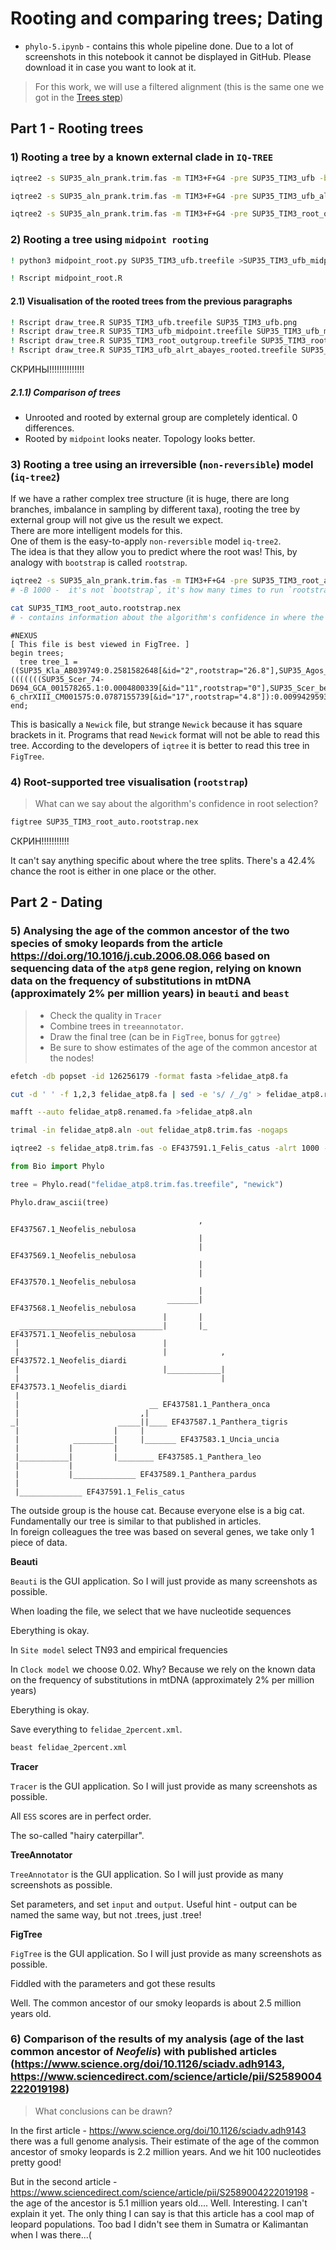 # Rooting and comparing trees; Dating
- `phylo-5.ipynb` - contains this whole pipeline done. Due to a lot of screenshots in this notebook it cannot be displayed in GitHub. Please download it in case you want to look at it.

> For this work, we will use a filtered alignment (this is the same one we got in the [Trees step](4%20-%20Trees))

## **Part 1 - Rooting trees**

### **1) Rooting a tree by a known external clade in `IQ-TREE`**

```bash
iqtree2 -s SUP35_aln_prank.trim.fas -m TIM3+F+G4 -pre SUP35_TIM3_ufb -bb 1000
```

```bash
iqtree2 -s SUP35_aln_prank.trim.fas -m TIM3+F+G4 -pre SUP35_TIM3_ufb_alrt_abayes -bb 1000 -alrt 1000 -abayes
```

```bash
iqtree2 -s SUP35_aln_prank.trim.fas -m TIM3+F+G4 -pre SUP35_TIM3_root_outgroup -bb 1000 -alrt 1000 -abayes  -o SUP35_Kla_AB039749,SUP35_Agos_ATCC_10895_NM_211584
```

### **2) Rooting a tree using `midpoint rooting`**

```bash
! python3 midpoint_root.py SUP35_TIM3_ufb.treefile >SUP35_TIM3_ufb_midpoint.treefile
```

```bash
! Rscript midpoint_root.R
```

#### **2.1) Visualisation of the rooted trees from the previous paragraphs**

```bash
! Rscript draw_tree.R SUP35_TIM3_ufb.treefile SUP35_TIM3_ufb.png
! Rscript draw_tree.R SUP35_TIM3_ufb_midpoint.treefile SUP35_TIM3_ufb_midpoint.png
! Rscript draw_tree.R SUP35_TIM3_root_outgroup.treefile SUP35_TIM3_root_outgroup.png
! Rscript draw_tree.R SUP35_TIM3_ufb_alrt_abayes_rooted.treefile SUP35_TIM3_ufb_alrt_abayes_rooted.png
```

СКРИНЫ!!!!!!!!!!!!!!

##### **2.1.1) Comparison of trees**

- Unrooted and rooted by external group are completely identical. 0 differences.
- Rooted by `midpoint` looks neater. Topology looks better.

### **3) Rooting a tree using an irreversible (`non-reversible`) model (`iq-tree2`)**

If we have a rather complex tree structure (it is huge, there are long branches, imbalance in sampling by different taxa), rooting the tree by external group will not give us the result we expect.<br>
There are more intelligent models for this.<br>
One of them is the easy-to-apply `non-reversible` model `iq-tree2`.<br>
The idea is that they allow you to predict where the root was! This, by analogy with `bootstrap` is called `rootstrap`.

```bash
iqtree2 -s SUP35_aln_prank.trim.fas -m TIM3+F+G4 -pre SUP35_TIM3_root_auto --model-joint 12.12 -B 1000
# -B 1000 -  it's not `bootstrap`, it's how many times to run `rootstrap`
```

```bash
cat SUP35_TIM3_root_auto.rootstrap.nex
# - contains information about the algorithm's confidence in where the root is located
```

```
#NEXUS
[ This file is best viewed in FigTree. ]
begin trees;
  tree tree_1 = ((SUP35_Kla_AB039749:0.2581582648[&id="2",rootstrap="26.8"],SUP35_Agos_ATCC_10895_NM_211584:0.3420323394[&id="3",rootstrap="5.4"]):0.1209998432[&id="1",rootstrap="42.4"],(((((((SUP35_Scer_74-D694_GCA_001578265.1:0.0004800339[&id="11",rootstrap="0"],SUP35_Scer_beer078_CM005938:0.0000010000[&id="12",rootstrap="0"]):0.0000010000[&id="10",rootstrap="0"],SUP35_Sbou_unique28_CM003560:0.0004800702[&id="13",rootstrap="0"]):0.0463459057[&id="9",rootstrap="0"],SUP35_Spar_A12_Liti:0.0325384431[&id="14",rootstrap="0.1"]):0.0354767121[&id="8",rootstrap="0.2"],SUP35_Smik_IFO1815T_30:0.0736998639[&id="15",rootstrap="0.6"]):0.0322607827[&id="7",rootstrap="0.5"],SUP35_Skud_IFO1802T_36:0.0970836557[&id="16",rootstrap="0.7"]):0.0154599513[&id="6",rootstrap="1.8"],SUP35_Sarb_H-6_chrXIII_CM001575:0.0787155739[&id="17",rootstrap="4.8"]):0.0099429593[&id="5",rootstrap="8.6"],SUP35_Seub_CBS12357_chr_II_IV_DF968535:0.0912344001[&id="18",rootstrap="5.1"]):0.1942253516[&id="4",rootstrap="42.4"]):0.0000010000[&id="0",rootstrap="42.4"];
end;
```

This is basically a `Newick` file, but strange `Newick`  because it has square brackets in it.
Programs that read `Newick` format will not be able to read this tree. According to the developers of `iqtree` it is better to read this tree in `FigTree`.

### **4) Root-supported tree visualisation (`rootstrap`)**
> What can we say about the algorithm's confidence in root selection?

```bash
figtree SUP35_TIM3_root_auto.rootstrap.nex
```

СКРИН!!!!!!!!!!!

It can't say anything specific about where the tree splits. There's a 42.4% chance the root is either in one place or the other.

## **Part 2 - Dating**

### **5) Analysing the age of the common ancestor of the two species of smoky leopards from the article https://doi.org/10.1016/j.cub.2006.08.066 based on sequencing data of the `atp8` gene region, relying on known data on the frequency of substitutions in mtDNA (approximately 2% per million years) in `beauti` and `beast`**
> - Check the quality in `Tracer`<br>
> - Combine trees in `treeannotator`.<br>
> - Draw the final tree (can be in `FigTree`, bonus for `ggtree`)<br>
> - Be sure to show estimates of the age of the common ancestor at the nodes!<br>

```bash
efetch -db popset -id 126256179 -format fasta >felidae_atp8.fa
```

```bash
cut -d ' ' -f 1,2,3 felidae_atp8.fa | sed -e 's/ /_/g' > felidae_atp8.renamed.fa
```

```bash
mafft --auto felidae_atp8.renamed.fa >felidae_atp8.aln
```

```bash
trimal -in felidae_atp8.aln -out felidae_atp8.trim.fas -nogaps
```

```bash
iqtree2 -s felidae_atp8.trim.fas -o EF437591.1_Felis_catus -alrt 1000 -abayes
```

```python
from Bio import Phylo
```

```python
tree = Phylo.read("felidae_atp8.trim.fas.treefile", "newick")
```

```python
Phylo.draw_ascii(tree)
```

```
                                          , EF437567.1_Neofelis_nebulosa
                                          |
                                          | EF437569.1_Neofelis_nebulosa
                                          |
                                          | EF437570.1_Neofelis_nebulosa
                                          |
                                   _______| EF437568.1_Neofelis_nebulosa
                                  |       |
  ________________________________|       |_ EF437571.1_Neofelis_nebulosa
 |                                |
 |                                |            , EF437572.1_Neofelis_diardi
 |                                |____________|
 |                                             | EF437573.1_Neofelis_diardi
 |
 |                             __ EF437581.1_Panthera_onca
 |                           ,|
_|                      _____||____ EF437587.1_Panthera_tigris
 |                     |     |
 |            _________|     |_______ EF437583.1_Uncia_uncia
 |           |         |
 |___________|         |________ EF437585.1_Panthera_leo
 |           |
 |           |______________ EF437589.1_Panthera_pardus
 |
 |______________ EF437591.1_Felis_catus
```

The outside group is the house cat. Because everyone else is a big cat.<br>
Fundamentally our tree is similar to that published in articles.<br>
In foreign colleagues the tree was based on several genes, we take only 1 piece of data.<br>

**Beauti**

`Beauti` is the GUI application. So I will just provide as many screenshots as possible.


When loading the file, we select that we have nucleotide sequences


Eberything is okay.


In `Site model` select TN93 and empirical frequencies


In `Clock model` we choose 0.02. Why? Because we rely on the known data on the frequency of substitutions in mtDNA (approximately 2% per million years)


Eberything is okay.


Save everything to `felidae_2percent.xml`.

```bash
beast felidae_2percent.xml
```

**Tracer**

`Tracer` is the GUI application. So I will just provide as many screenshots as possible.


All `ESS` scores are in perfect order.


The so-called "hairy caterpillar".

**TreeAnnotator**

`TreeAnnotator` is the GUI application. So I will just provide as many screenshots as possible.


Set parameters, and set `input` and `output`. Useful hint - output can be named the same way, but not .trees, just .tree!

**FigTree**

`FigTree` is the GUI application. So I will just provide as many screenshots as possible.


Fiddled with the parameters and got these results

Well. The common ancestor of our smoky leopards is about 2.5 million years old.

### **6) Comparison of the results of my analysis (age of the last common ancestor of _Neofelis_) with published articles (https://www.science.org/doi/10.1126/sciadv.adh9143, https://www.sciencedirect.com/science/article/pii/S2589004222019198)**
> What conclusions can be drawn?

In the first article - https://www.science.org/doi/10.1126/sciadv.adh9143 there was a full genome analysis. Their estimate of the age of the common ancestor of smoky leopards is 2.2 million years.
And we hit 100 nucleotides pretty good!

But in the second article - https://www.sciencedirect.com/science/article/pii/S2589004222019198 - the age of the ancestor is 5.1 million years old.... Well. Interesting. I can't explain it yet. The only thing I can say is that this article has a cool map of leopard populations. Too bad I didn't see them in Sumatra or Kalimantan when I was there...(
